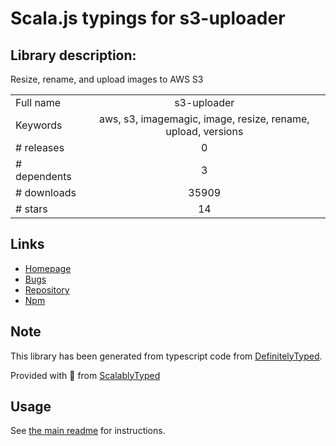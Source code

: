 
# Scala.js typings for s3-uploader


## Library description:
Resize, rename, and upload images to AWS S3

|                    |                 |
| ------------------ | :-------------: |
| Full name          | s3-uploader |
| Keywords           | aws, s3, imagemagic, image, resize, rename, upload, versions |
| # releases         | 0 |
| # dependents       | 3 |
| # downloads        | 35909 |
| # stars            | 14 |

## Links
- [Homepage](https://github.com/Turistforeningen/node-s3-uploader#readme)
- [Bugs](https://github.com/Turistforeningen/node-s3-uploader/issues)
- [Repository](https://github.com/Turistforeningen/node-s3-uploader)
- [Npm](https://www.npmjs.com/package/s3-uploader)
    


## Note
This library has been generated from typescript code from [DefinitelyTyped](https://definitelytyped.org).

Provided with :purple_heart: from [ScalablyTyped](https://github.com/oyvindberg/ScalablyTyped)

## Usage
See [the main readme](../../readme.md) for instructions.


